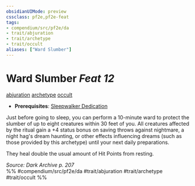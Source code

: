 ```yaml
---
obsidianUIMode: preview
cssclass: pf2e,pf2e-feat
tags:
- compendium/src/pf2e/da
- trait/abjuration
- trait/archetype
- trait/occult
aliases: ["Ward Slumber"]
---
```

# Ward Slumber  *Feat 12*  
[abjuration](abjuration.md "Abjuration School Trait")  [archetype](archetype.md "Archetype Feat Trait")  [occult](occult.md "Occult Tradition Trait")  

- **Prerequisites**: [Sleepwalker Dedication](sleepwalker-dedication-da.md)

Just before going to sleep, you can perform a 10-minute ward to protect the slumber of up to eight creatures within 30 feet of you. All creatures affected by the ritual gain a +4 status bonus on saving throws against nightmare, a night hag's dream haunting, or other effects influencing dreams (such as those provided by this archetype) until your next daily preparations.

They heal double the usual amount of Hit Points from resting.

*Source: Dark Archive p. 207*  
%% #compendium/src/pf2e/da #trait/abjuration #trait/archetype #trait/occult %%